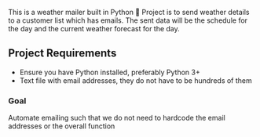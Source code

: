This is a weather mailer built in Python :snake: Project is to send weather details to a customer list which has emails. 
The sent data will be the schedule for the day and the current weather forecast for the day.

## Project Requirements

+ Ensure you have Python installed, preferably Python 3+
+ Text file with email addresses, they do not have to be hundreds of them

### Goal

Automate emailing such that we do not need to hardcode the email addresses or the overall function


